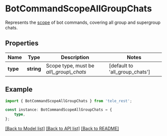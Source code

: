 # BotCommandScopeAllGroupChats

Represents the [scope](https://core.telegram.org/bots/api/#botcommandscope) of bot commands, covering all group and supergroup chats.

## Properties

Name | Type | Description | Notes
------------ | ------------- | ------------- | -------------
**type** | **string** | Scope type, must be *all\\_group\\_chats* | [default to 'all_group_chats']

## Example

```typescript
import { BotCommandScopeAllGroupChats } from 'tele_rest';

const instance: BotCommandScopeAllGroupChats = {
    type,
};
```

[[Back to Model list]](../README.md#documentation-for-models) [[Back to API list]](../README.md#documentation-for-api-endpoints) [[Back to README]](../README.md)
